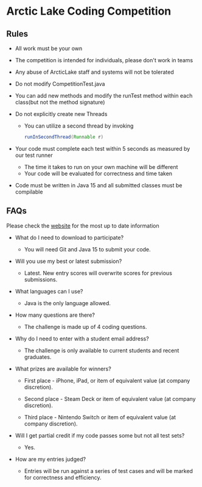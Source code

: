 # Arctic Lake Coding Competition

## Rules

- All work must be your own
- The competition is intended for individuals, please don't work in teams
- Any abuse of ArcticLake staff and systems will not be tolerated
- Do not modify CompetitionTest.java
- You can add new methods and modify the runTest method within each class(but not the method signature)
- Do not explicitly create new Threads
  - You can utilize a second thread by invoking

    ```java
    runInSecondThread(Runnable r)
    ```

- Your code must complete each test within 5 seconds as measured by our test runner
  - The time it takes to run on your own machine will be different
  - Your code will be evaluated for correctness and time taken

- Code must be written in Java 15 and all submitted classes must be compilable

## FAQs

Please check the [website](https://competition.arcticlake.com/faq) for the most up to date information

- What do I need to download to participate?
  - You will need Git and Java 15 to submit your code.

- Will you use my best or latest submission?
  - Latest. New entry scores will overwrite scores for previous submissions.

- What languages can I use?
  - Java is the only language allowed.

- How many questions are there?
  - The challenge is made up of 4 coding questions.

- Why do I need to enter with a student email address?
  - The challenge is only available to current students and recent graduates.

- What prizes are available for winners?
  - First place - iPhone, iPad, or item of equivalent value (at company discretion).

  - Second place - Steam Deck or item of equivalent value (at company discretion).

  - Third place - Nintendo Switch or item of equivalent value (at company discretion).

- Will I get partial credit if my code passes some but not all test sets?
  - Yes.

- How are my entries judged?
  - Entries will be run against a series of test cases and will be marked for correctness and efficiency.
